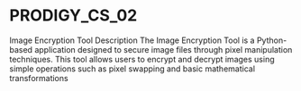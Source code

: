 # PRODIGY_CS_02
Image Encryption Tool Description The Image Encryption Tool is a Python-based application designed to secure image files through pixel manipulation techniques. This tool allows users to encrypt and decrypt images using simple operations such as pixel swapping and basic mathematical transformations
